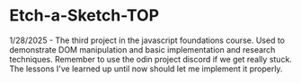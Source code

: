 # Etch-a-Sketch-TOP
1/28/2025 - The third project in the javascript foundations course.
Used to demonstrate DOM manipulation and basic implementation and research techniques. Remember to use the odin project discord if we get really stuck.
The lessons I've learned up until now should let me implement it properly.
